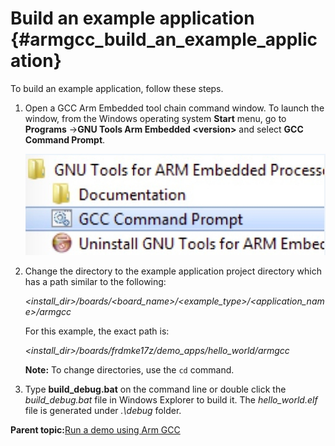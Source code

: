 # Build an example application {#armgcc_build_an_example_application}

To build an example application, follow these steps.

1.  Open a GCC Arm Embedded tool chain command window. To launch the window, from the Windows operating system **Start** menu, go to **Programs** -\>**GNU Tools Arm Embedded <version\>** and select **GCC Command Prompt**.

    ![](../images/arm_gcc_launch_command_prompt.png "Launch command prompt")

2.  Change the directory to the example application project directory which has a path similar to the following:

    *<install\_dir\>/boards/<board\_name\>/<example\_type\>/<application\_name\>/armgcc*

    For this example, the exact path is:

    *<install\_dir\>/boards/frdmke17z/demo\_apps/hello\_world/armgcc*

    **Note:** To change directories, use the `cd` command.

3.  Type **build\_debug.bat** on the command line or double click the *build\_debug.bat* file in Windows Explorer to build it. The *hello\_world.elf* file is generated under *.\\debug* folder.


**Parent topic:**[Run a demo using Arm GCC](../topics/run_a_demo_using_arm_gcc.md)

